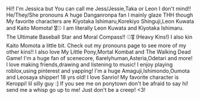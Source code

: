 Hi!! I'm Jessica but You can call me Jess/Jessie,Taka or Leon I don't mind!!
He/They/She pronouns 
A huge Danganronpa fan I mainly glaze THH though
My favorite characters are Kiyotaka Ishimaru,Korekiyo Shinguji,Leon Kuwata and Kaito Momota!
🎖️⚾ I am literally Leon Kuwata and Kiyotaka Ishimaru. The Ultimate Baseball Star and Moral Compass!! ⚾🎖️ (Heavy Kins!) 
I also kin Kaito Momota a little bit. Check out my pronouns page to see more of my other kins!!
I also love My Little Pony,Mortal Kombat and The Walking Dead Game!
I'm a huge fan of scenecore, 6arelyhuman,Asteria,Odetari and more!
I love making friends,drawing and listening to music!
I enjoy playing roblox,using pinterest and yapping!
I'm a huge Amaguji,Ishimondo,Oumota and Leosaya shipper!
18 yrs old!
I love Sanrio! My favorite character is Keroppi! lil silly guy :]
If you see me on ponytown don't be afraid to say hi! send me a whisp go up to me! Just don't be a creep! <3!
